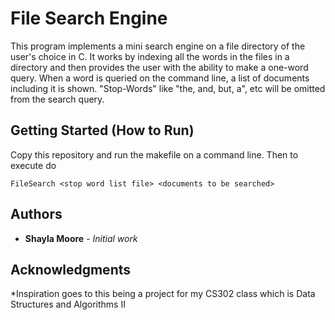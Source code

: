 # File Search Engine

This program implements a mini search engine on a file directory of the user's choice in C. It works by indexing all the words in the files in a directory and then provides the user with the ability to make a one-word query. When a word is queried on the command line, a list of documents including it is shown. "Stop-Words" like "the, and, but, a", etc will be omitted from the search query. 

## Getting Started (How to Run)

Copy this repository and run the makefile on a command line. Then to execute do

```
FileSearch <stop word list file> <documents to be searched>
```

## Authors

* **Shayla Moore** - *Initial work*

## Acknowledgments

*Inspiration goes to this being a project for my CS302 class which is Data Structures and Algorithms II
